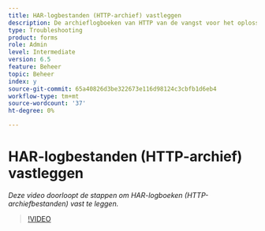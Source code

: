 ```yaml
---
title: HAR-logbestanden (HTTP-archief) vastleggen
description: De archieflogboeken van HTTP van de vangst voor het oplossen van problemennetwerk verwante kwesties
type: Troubleshooting
product: forms
role: Admin
level: Intermediate
version: 6.5
feature: Beheer
topic: Beheer
index: y
source-git-commit: 65a40826d3be322673e116d98124c3cbfb1d6eb4
workflow-type: tm+mt
source-wordcount: '37'
ht-degree: 0%

---
```



# HAR-logbestanden (HTTP-archief) vastleggen

*Deze video doorloopt de stappen om HAR-logboeken (HTTP-archiefbestanden) vast te leggen.*

>[!VIDEO](https://video.tv.adobe.com/v/335488?quality=9&learn=on)
